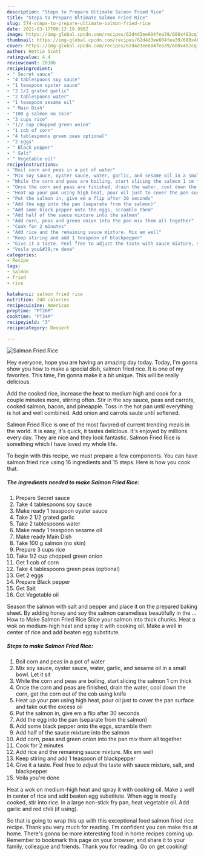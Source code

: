 ```yaml
---
description: "Steps to Prepare Ultimate Salmon Fried Rice"
title: "Steps to Prepare Ultimate Salmon Fried Rice"
slug: 574-steps-to-prepare-ultimate-salmon-fried-rice
date: 2021-03-17T00:12:19.998Z
image: https://img-global.cpcdn.com/recipes/62d4d3ee604fea39/680x482cq70/salmon-fried-rice-recipe-main-photo.jpg
thumbnail: https://img-global.cpcdn.com/recipes/62d4d3ee604fea39/680x482cq70/salmon-fried-rice-recipe-main-photo.jpg
cover: https://img-global.cpcdn.com/recipes/62d4d3ee604fea39/680x482cq70/salmon-fried-rice-recipe-main-photo.jpg
author: Hettie Scott
ratingvalue: 4.4
reviewcount: 20386
recipeingredient:
- " Secret sauce"
- "4 tablespoons soy sauce"
- "1 teaspoon oyster sauce"
- "2 1/2 grated garlic"
- "2 tablespoons water"
- "1 teaspoon sesame oil"
- " Main Dish"
- "100 g salmon no skin"
- "3 cups rice"
- "1/2 cup chopped green onion"
- "1 cob of corn"
- "4 tablespoons green peas optional"
- "2 eggs"
- " Black pepper"
- " Salt"
- " Vegetable oil"
recipeinstructions:
- "Boil corn and peas in a pot of water"
- "Mix soy sauce, oyster sauce, water, garlic, and sesame oil in a small bowl. Let it sit"
- "While the corn and peas are boiling, start slicing the salmon 1 cm thick"
- "Once the corn and peas are finished, drain the water, cool down the corn, get the corn out of the cob using knife"
- "Heat up your pan using high heat, pour oil just to cover the pan surface and take out the excess oil"
- "Put the salmon in, give em a flip after 30 seconds"
- "Add the egg into the pan (separate from the salmon)"
- "Add some black pepper onto the eggs, scramble them"
- "Add half of the sauce mixture into the salmon"
- "Add corn, peas and green onion into the pan mix them all together"
- "Cook for 2 minutes"
- "Add rice and the remaining sauce mixture. Mix em well"
- "Keep stiring and add 1 teaspoon of blackpepper"
- "Give it a taste. Feel free to adjust the taste with sauce mixture, salt, and blackpepper"
- "Voila you&#39;re done"
categories:
- Recipe
tags:
- salmon
- fried
- rice

katakunci: salmon fried rice 
nutrition: 248 calories
recipecuisine: American
preptime: "PT26M"
cooktime: "PT34M"
recipeyield: "3"
recipecategory: Dessert

---
```



![Salmon Fried Rice](https://img-global.cpcdn.com/recipes/62d4d3ee604fea39/680x482cq70/salmon-fried-rice-recipe-main-photo.jpg)

Hey everyone, hope you are having an amazing day today. Today, I'm gonna show you how to make a special dish, salmon fried rice. It is one of my favorites. This time, I'm gonna make it a bit unique. This will be really delicious.

Add the cooked rice, increase the heat to medium high and cook for a couple minutes more, stirring often. Stir in the soy sauce, peas and carrots, cooked salmon, bacon, and pineapple. Toss in the hot pan until everything is hot and well combined. Add onion and carrots saute until softened.

Salmon Fried Rice is one of the most favored of current trending meals in the world. It is easy, it's quick, it tastes delicious. It's enjoyed by millions every day. They are nice and they look fantastic. Salmon Fried Rice is something which I have loved my whole life.


To begin with this recipe, we must prepare a few components. You can have salmon fried rice using 16 ingredients and 15 steps. Here is how you cook that.

<!--inarticleads1-->

##### The ingredients needed to make Salmon Fried Rice:

1. Prepare  Secret sauce
1. Take 4 tablespoons soy sauce
1. Make ready 1 teaspoon oyster sauce
1. Take 2 1/2 grated garlic
1. Take 2 tablespoons water
1. Make ready 1 teaspoon sesame oil
1. Make ready  Main Dish
1. Take 100 g salmon (no skin)
1. Prepare 3 cups rice
1. Take 1/2 cup chopped green onion
1. Get 1 cob of corn
1. Take 4 tablespoons green peas (optional)
1. Get 2 eggs
1. Prepare  Black pepper
1. Get  Salt
1. Get  Vegetable oil


Season the salmon with salt and pepper and place it on the prepared baking sheet. By adding honey and soy the salmon caramelises beautifully in the … How to Make Salmon Fried Rice Slice your salmon into thick chunks. Heat a wok on medium-high heat and spray it with cooking oil. Make a well in center of rice and add beaten egg substitute. 

<!--inarticleads2-->

##### Steps to make Salmon Fried Rice:

1. Boil corn and peas in a pot of water
1. Mix soy sauce, oyster sauce, water, garlic, and sesame oil in a small bowl. Let it sit
1. While the corn and peas are boiling, start slicing the salmon 1 cm thick
1. Once the corn and peas are finished, drain the water, cool down the corn, get the corn out of the cob using knife
1. Heat up your pan using high heat, pour oil just to cover the pan surface and take out the excess oil
1. Put the salmon in, give em a flip after 30 seconds
1. Add the egg into the pan (separate from the salmon)
1. Add some black pepper onto the eggs, scramble them
1. Add half of the sauce mixture into the salmon
1. Add corn, peas and green onion into the pan mix them all together
1. Cook for 2 minutes
1. Add rice and the remaining sauce mixture. Mix em well
1. Keep stiring and add 1 teaspoon of blackpepper
1. Give it a taste. Feel free to adjust the taste with sauce mixture, salt, and blackpepper
1. Voila you&#39;re done


Heat a wok on medium-high heat and spray it with cooking oil. Make a well in center of rice and add beaten egg substitute. When egg is mostly cooked, stir into rice. In a large non-stick fry pan, heat vegetable oil. Add garlic and red chili (if using). 

So that is going to wrap this up with this exceptional food salmon fried rice recipe. Thank you very much for reading. I'm confident you can make this at home. There's gonna be more interesting food in home recipes coming up. Remember to bookmark this page on your browser, and share it to your family, colleague and friends. Thank you for reading. Go on get cooking!
